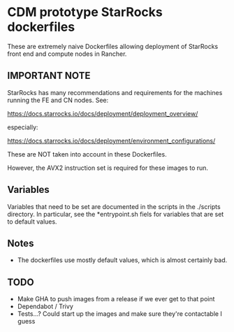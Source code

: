 # CDM prototype StarRocks dockerfiles

These are extremely naive Dockerfiles allowing deployment of StarRocks front end and
compute nodes in Rancher.

## IMPORTANT NOTE

StarRocks has many recommendations and requirements for the machines running the FE and CN nodes.
See:

https://docs.starrocks.io/docs/deployment/deployment_overview/

especially:

https://docs.starrocks.io/docs/deployment/environment_configurations/

These are NOT taken into account in these Dockerfiles.

However, the AVX2 instruction set is required for these images to run.

## Variables

Variables that need to be set are documented in the scripts in the ./scripts directory.
In particular, see the *entrypoint.sh fiels for variables that are set to default values.

## Notes

* The dockerfiles use mostly default values, which is almost certainly bad.

## TODO

* Make GHA to push images from a release if we ever get to that point
* Dependabot / Trivy
* Tests...? Could start up the images and make sure they're contactable I guess
